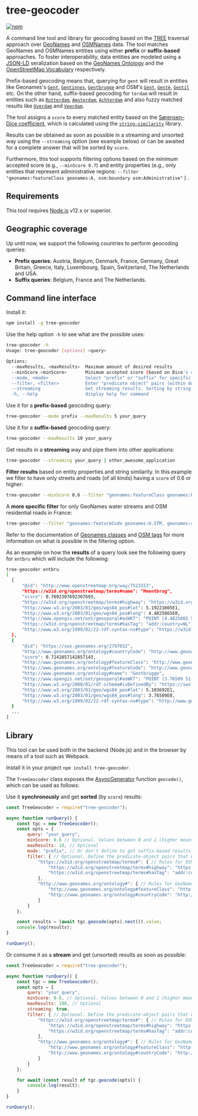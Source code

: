 # tree-geocoder

[![npm](https://img.shields.io/npm/v/tree-geocoder.svg?style=popout)](https://npmjs.com/package/tree-geocoder)

A command line tool and library for geocoding based on the [TREE](https://github.com/TREEcg/specification#%E1%B4%9B%CA%80%E1%B4%87%E1%B4%87) traversal approach over [GeoNames](https://www.geonames.org/) and [OSMNames](https://osmnames.org/download/) data. The tool matches GeoNames and OSMNames entities using either **prefix** or **suffix-based** approaches. To foster interoperability, data entities are modeled using a [JSON-LD](https://www.w3.org/TR/json-ld11/) seralization based on the [GeoNames Ontology](http://www.geonames.org/ontology/ontology_v3.2.rdf) and the [OpenStreetMap Vocabulary](https://w3id.org/openstreetmap/terms#) respectively.

Prefix-based geocoding means that, querying for `gent` will result in entities like Geonames's [`Gent`](https://sws.geonames.org/2797657/), [`Gentinnes`](https://sws.geonames.org/2797650/), [`Gentbrugge`](https://sws.geonames.org/2797652/) and OSM's [`Gent`](http://www.openstreetmap.org/relation/2524008), [`Genté`](http://www.openstreetmap.org/relation/111318), [`Gentil`](http://www.openstreetmap.org/node/702808885)  etc. On the other hand, suffix-based geocoding for `terdam` will result in entities such as [`Rotterdam`](https://sws.geonames.org/2747891), [`Amsterdam`](https://sws.geonames.org/2759794), [`Achterdam`](http://www.openstreetmap.org/way/6601361) and also fuzzy matched results like [`Overdam`](https://sws.geonames.org/2789433) and [`Veerdam`](http://www.openstreetmap.org/way/7098952). 

The tool assigns a `score` to every matched entity based on the [Sørensen–Dice coefficient](https://en.wikipedia.org/wiki/S%C3%B8rensen%E2%80%93Dice_coefficient), which is calculated using the [`string-similarity`](https://www.npmjs.com/package/string-similarity) library. 

Results can be obtained as soon as possible in a streaming and unsorted way using the `--streaming` option (see example below) or can be awaited for a complete answer that will be sorted by `score`.

 Furthermore, this tool supports filtering options based on the minimum accepted score (e.g., `--minScore 0.7`) and entity properties (e.g., only entities that represent administrative regions:  `--filter "geonames:featureClass geonames:A, osm:boundary osm:Administrative"` ) .

## Requirements

This tool requires [Node.js](https://nodejs.org/en/) v12.x or superior.

## Geographic coverage

Up until now, we support the following countries to perform geocoding queries:

* **Prefix queries**: Austria, Belgium, Denmark, France, Germany, Great Britain, Greece, Italy, Luxembourg, Spain, Switzerland, The Netherlands and USA.
* **Suffix queries**: Belgium, France and The Netherlands.

## Command line interface

Install it:

```bash
npm install -g tree-geocoder
```

Use the help option `-h` to see what are the possible uses:

```bash
tree-geocoder -h
Usage: tree-geocoder [options] <query>

Options:
  --maxResults, <maxResults>  Maximum amount of desired results
  --minScore <minScore>       Minimum accepted score (based on Dice's coefficient) for matched results (value between 0 and 1)
  --mode, <mode>              Select "prefix" or "suffix" for specific matching mode. Suffix-based matching will be done by default
  --filter, <filter>          Enter "predicate object" pairs (within double quotes and separated by comma) that would be matched over found entities. E.g., "geonames:featureClass geonames:A, osm:boundary osm:Administrative, osm:hasTag 'addr:country=BE'"
  --streaming                 Get streaming results. Sorting by string similarity cannot be guaranteed with streaming results
  -h, --help                  display help for command
```

Use it for a **prefix-based** geocoding query:

```bash
tree-geocoder --mode prefix --maxResults 5 your_query
```

Use it for a **suffix-based** geocoding query:

```bash
tree-geocoder --maxResults 10 your_query
```

Get results in a **streaming** way and pipe them into other applications:

```bash
tree-geocoder --streaming your_query | other_awesome_application
```

**Filter results** based on entity properties and string similarity. In this example we filter to have only streets and roads (of all kinds) having a `score` of 0.6 or higher:

```bash
tree-geocoder --minScore 0.6 --filter "geonames:featureClass geonames:R, osm:highway '*'" your_query
```

A **more specific filter** for only GeoNames water streams and OSM residential roads in France:

```bash
tree-geocoder --filter "geonames:featureCode geonames:H.STM, geonames:countryCode geonames:FR, osm:highway osm:Residential, osm:hasTag 'addr:country=FR'" your_query
```

Refer to the documentation of [Geonames classes](https://www.geonames.org/export/codes.html) and [OSM tags](https://wiki.openstreetmap.org/wiki/Map_Features) for more information on what is possible in the filtering option.

As an example on how the **results** of a query look see the following query for `entbru` which will include the following:

```bash
tree-geocoder entbru
[
  {
      "@id": "http://www.openstreetmap.org/way/7523153",
      "https://w3id.org/openstreetmap/terms#name": "Meentbrug",
      "score": 0.7692307692307693,
      "https://w3id.org/openstreetmap/terms#highway": "https://w3id.org/openstreetmap/terms#Unclassified",
      "http://www.w3.org/2003/01/geo/wgs84_pos#lat": 5.19221665E1,
      "http://www.w3.org/2003/01/geo/wgs84_pos#long": 4.4825865E0,
      "http://www.opengis.net/ont/geosparql#asWKT": "POINT (4.4825865 51.9221665)",
      "https://w3id.org/openstreetmap/terms#hasTag": "addr:country=NL",
      "http://www.w3.org/1999/02/22-rdf-syntax-ns#type": "https://w3id.org/openstreetmap/terms#Way"
  },
  {
      "@id": "https://sws.geonames.org/2797652",
      "http://www.geonames.org/ontology#countryCode": "http://www.geonames.org/ontology#BE",
      "score": 0.7142857142857143,
      "http://www.geonames.org/ontology#featureClass": "http://www.geonames.org/ontology#P",
      "http://www.geonames.org/ontology#featureCode": "http://www.geonames.org/ontology#P.PPL",
      "http://www.geonames.org/ontology#name": "Gentbrugge",
      "http://www.opengis.net/ont/geosparql#asWKT": "POINT (3.76509 51.03692)",
      "http://www.w3.org/2000/01/rdf-schema#isDefinedBy": "https://sws.geonames.org/2797652/about.rdf",
      "http://www.w3.org/2003/01/geo/wgs84_pos#lat": 5.103692E1,
      "http://www.w3.org/2003/01/geo/wgs84_pos#long": 3.76509E0,
      "http://www.w3.org/1999/02/22-rdf-syntax-ns#type": "http://www.geonames.org/ontology#Feature"
  }
  ...
]
```

## Library

This tool can be used both in the backend (Node.js) and in the browser by means of a tool such as Webpack.

Install it in your project `npm install tree-geocoder`.

The `TreeGeocoder` class exposes the [AsyncGenerator](https://tc39.es/ecma262/#sec-async-generator-function-definitions) function `geocode()`, which can be used as follows:

Use it **synchronously** and get **sorted** (by `score`) results:

```js
const TreeGeocoder = require("tree-geocoder");

async function runQuery() {
    const tgc = new TreeGeocoder();
    const opts = {
        query: "your_query",
        minScore: 0.6 // Optional. Values between 0 and 1 (higher means more similar)
        maxResults: 10, // Optional
        mode: "prefix", // Or don't define to get suffix-based results
        filter: { // Optional. Define the predicate-object pairs that will be matched against each type of entity
            "https://w3id.org/openstreetmap/terms#": { // Rules for OSM entities
                "https://w3id.org/openstreetmap/terms#highway": "https://w3id.org/openstreetmap/terms#Motorway",
                "https://w3id.org/openstreetmap/terms#hasTag": "addr:country=BE"
            },
            "http://www.geonames.org/ontology#": { // Rules for GeoNames entities
                "http://www.geonames.org/ontology#featureClass": "http://www.geonames.org/ontology#P",
                "http://www.geonames.org/ontology#countryCode": "http://www.geonames.org/ontology#BE"
            }
        }
    };

    const results = (await tgc.geocode(opts).next()).value;
    console.log(results);
}

runQuery();
```

Or consume it as a **stream** and get (unsorted) results as soon as possible:

```js
const TreeGeocoder = require("tree-geocoder");

async function runQuery() {
    const tgc = new TreeGeocoder();
    const opts = {
        query: "your_query",
        minScore: 0.6, // Optional. Values between 0 and 1 (higher means more similar)
        maxResults: 100, // Optional
        streaming: true,
        filter: { // Optional. Define the predicate-object pairs that will be matched against each type of entity
            "https://w3id.org/openstreetmap/terms#": { // Rules for OSM entities
                "https://w3id.org/openstreetmap/terms#highway": "https://w3id.org/openstreetmap/terms#Motorway",
                "https://w3id.org/openstreetmap/terms#hasTag": "addr:country=BE"
            },
            "http://www.geonames.org/ontology#": { // Rules for GeoNames entities
                "http://www.geonames.org/ontology#featureClass": "http://www.geonames.org/ontology#P",
                "http://www.geonames.org/ontology#countryCode": "http://www.geonames.org/ontology#BE"
            }
        }
    };

    for await (const result of tgc.geocode(opts)) {
        console.log(result);
    }
}

runQuery();
```
